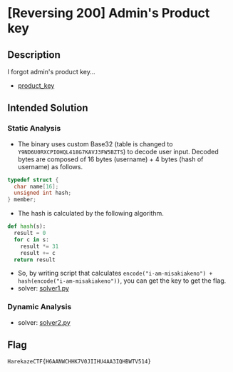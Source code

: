 # [Reversing 200] Admin's Product key
## Description
I forgot admin's product key…

- [product_key](attachments/product_key)

## Intended Solution
### Static Analysis
- The binary uses custom Base32 (table is changed to `Y9ND6U0RXCPIOHQL418G7KAVJ3FW5BZTS`) to decode user input. Decoded bytes are composed of 16 bytes (username) + 4 bytes (hash of username) as follows.

```c
typedef struct {
  char name[16];
  unsigned int hash;
} member;
```

- The hash is calculated by the following algorithm.

```python
def hash(s):
  result = 0
  for c in s:
    result *= 31
    result += c
  return result
```

- So, by writing script that calculates `encode("i-am-misakiakeno") + hash(encode("i-am-misakiakeno"))`, you can get the key to get the flag.
- solver: [solver1.py](solver/solver1.py)

### Dynamic Analysis
- solver: [solver2.py](solver/solver2.py)

## Flag
```
HarekazeCTF{H6AANWCHHK7V0JIIHU4AA3IQHBWTV514}
```